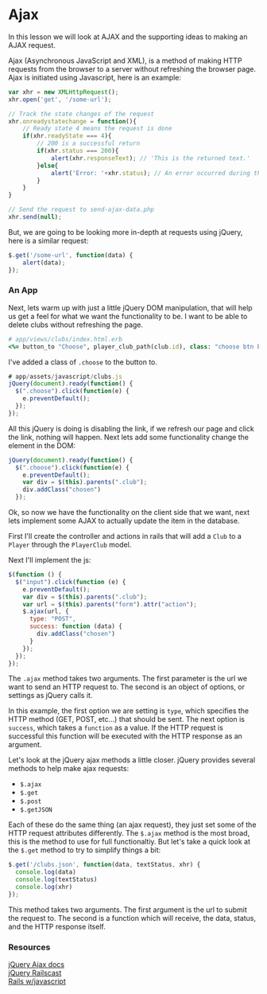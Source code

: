# Ajax

In this lesson we will look at AJAX and the supporting ideas to making an AJAX request.

Ajax (Asynchronous JavaScript and XML), is a method of making HTTP requests from the browser to a server without refreshing the browser page. Ajax is initiated using Javascript, here is an example:

```js
var xhr = new XMLHttpRequest();
xhr.open('get', '/some-url');

// Track the state changes of the request
xhr.onreadystatechange = function(){
    // Ready state 4 means the request is done
    if(xhr.readyState === 4){
        // 200 is a successful return
        if(xhr.status === 200){
            alert(xhr.responseText); // 'This is the returned text.'
        }else{
            alert('Error: '+xhr.status); // An error occurred during the request
        }
    }
}

// Send the request to send-ajax-data.php
xhr.send(null);
```

But, we are going to be looking more in-depth at requests using jQuery, here is a similar request:

```js
$.get('/some-url', function(data) {
    alert(data);
});
```

### An App

Next, lets warm up with just a little jQuery DOM manipulation, that will help us get a feel for what we want the functionality to be. I want to be able to delete clubs without refreshing the page.

```ruby
# app/views/clubs/index.html.erb
<%= button_to "Choose", player_club_path(club.id), class: "choose btn btn-success"  %>
```

I've added a class of `.choose` to the button to.

```js
# app/assets/javascript/clubs.js
jQuery(document).ready(function() {
  $(".choose").click(function(e) {
    e.preventDefault();
  });
});
```

All this jQuery is doing is disabling the link, if we refresh our page and click the link, nothing will happen. Next lets add some functionality change the element in the DOM:
```js
jQuery(document).ready(function() {
  $(".choose").click(function(e) {
    e.preventDefault();
    var div = $(this).parents(".club");
    div.addClass("chosen")
  });
```

Ok, so now we have the functionality on the client side that we want, next lets implement some AJAX to actually update the item in the database.

First I'll create the controller and actions in rails that will add a `Club` to a `Player`
through the `PlayerClub` model.

Next I'll implement the js:

```js
$(function () {
  $("input").click(function (e) {
    e.preventDefault();
    var div = $(this).parents(".club");
    var url = $(this).parents("form").attr("action");
    $.ajax(url, {
      type: "POST",
      success: function (data) {
        div.addClass("chosen")
      }
    });
  });
});
```

The `.ajax` method takes two arguments. The first parameter is the url we want to send
an HTTP request to. The second is an object of options, or settings as jQuery calls it.

In this example, the first option we are setting is `type`, which specifies the HTTP method (GET, POST, etc...) that should be sent.
The next option is `success`, which takes a `function` as a value. If the HTTP request is successful this function will be executed with the HTTP response as an argument.

Let's look at the jQuery ajax methods a little closer. jQuery provides several methods to help make ajax requests:

- `$.ajax`
- `$.get`
- `$.post`
- `$.getJSON`

Each of these do the same thing (an ajax request), they just set some of the HTTP request attributes differently. The `$.ajax` method is the most broad, this is the method to use for full functionaltiy. But let's take a quick look at the `$.get` method to try to simplify things a bit:
```js
$.get('/clubs.json', function(data, textStatus, xhr) {
  console.log(data)
  console.log(textStatus)
  console.log(xhr)
});
```

This method takes two arguments. The first argument is the url to submit the request to. The second is a function which will receive, the data, status, and the HTTP response itself.

### Resources

[jQuery Ajax docs](http://api.jquery.com/jquery.ajax/)  
[jQuery Railscast](http://railscasts.com/episodes/136-jquery)  
[Rails w/javascript](http://edgeguides.rubyonrails.org/working_with_javascript_in_rails.html)  
